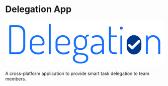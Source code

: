 # Delegation App #

![delegation-logo](https://github.com/erikphillips/delegation-app/blob/master/assets/logos/logos/delgation-logo.png "Delegation Logo")

A cross-platform application to provide smart task delegation to team members.

